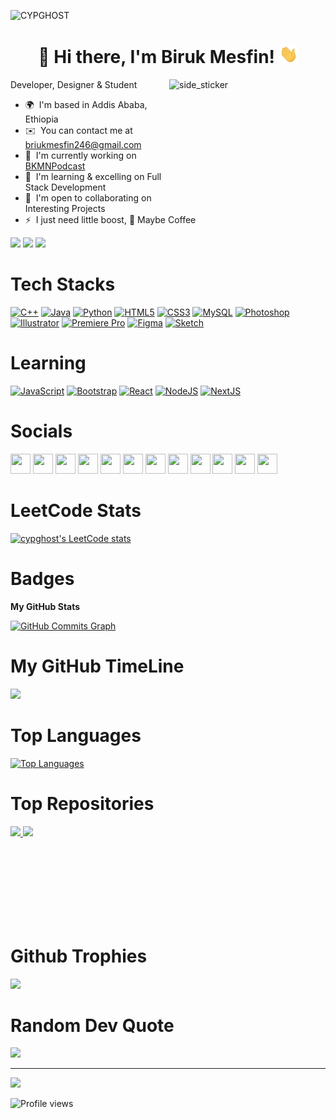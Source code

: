 ![CYPGHOST](https://github.com/cypghost/cypghost/blob/main/THAT%20SOFTWARE%20LIFE%20(1).png)

### <h1 align="center"> 🤖 Hi there, I'm Biruk Mesfin! <img src="https://raw.githubusercontent.com/ABSphreak/ABSphreak/master/gifs/Hi.gif" width="30px"> </h1>

<img align="right" width=250px height=200px alt="side_sticker" src="https://media.giphy.com/media/TEnXkcsHrP4YedChhA/giphy.gif" />

Developer, Designer & Student

*   🌍  I'm based in Addis Ababa, Ethiopia
*   ✉️  You can contact me at [briukmesfin246@gmail.com](mailto:briukmesfin246@gmail.com)
*   🚀  I'm currently working on [BKMNPodcast](http://uplifted-evolution-720474.framer.app)
*   🧠  I'm learning & excelling on Full Stack Development
*   🤝  I'm open to collaborating on Interesting Projects
*   ⚡  I just need little boost, 💫 Maybe Coffee

<a href="https://www.twitter.com/Bi2kmes" target="_blank" rel="noreferrer"><img src="https://img.shields.io/twitter/follow/Bi2kmes?logo=twitter&style=for-the-badge&color=444e59&labelColor=000000"/></a>
<a href="https://www.github.com/cypghost" target="_blank" rel="noreferrer"><img src="https://img.shields.io/github/followers/cypghost?logo=github&style=for-the-badge&color=444e59&labelColor=000000" /></a>
<a href="https://www.twitch.tv/jinxoxoxo" target="_blank" rel="noreferrer"><img src="https://img.shields.io/twitch/status/jinxoxoxo?logo=twitchsx&style=for-the-badge&color=444e59&labelColor=000000&label=TWITCH+STATUS" /></a>

# Tech Stacks 

<p align="left">
<a href="https://docs.microsoft.com/en-us/cpp/?view=msvc-170" target="_blank" rel="noreferrer"><img src="https://raw.githubusercontent.com/danielcranney/readme-generator/main/public/icons/skills/cplusplus-colored.svg" width="36" height="36" alt="C++" /></a>
<a href="https://www.oracle.com/java/" target="_blank" rel="noreferrer"><img src="https://raw.githubusercontent.com/danielcranney/readme-generator/main/public/icons/skills/java-colored.svg" width="36" height="36" alt="Java" /></a>
<a href="https://www.python.org/" target="_blank" rel="noreferrer"><img src="https://raw.githubusercontent.com/danielcranney/readme-generator/main/public/icons/skills/python-colored.svg" width="36" height="36" alt="Python" /></a>
<a href="https://developer.mozilla.org/en-US/docs/Glossary/HTML5" target="_blank" rel="noreferrer"><img src="https://raw.githubusercontent.com/danielcranney/readme-generator/main/public/icons/skills/html5-colored.svg" width="36" height="36" alt="HTML5" /></a>
<a href="https://www.w3.org/TR/CSS/#css" target="_blank" rel="noreferrer"><img src="https://raw.githubusercontent.com/danielcranney/readme-generator/main/public/icons/skills/css3-colored.svg" width="36" height="36" alt="CSS3" /></a>
<a href="https://www.mysql.com/" target="_blank" rel="noreferrer"><img src="https://raw.githubusercontent.com/danielcranney/readme-generator/main/public/icons/skills/mysql-colored.svg" width="36" height="36" alt="MySQL" /></a>
<a href="https://www.adobe.com/uk/products/photoshop.html" target="_blank" rel="noreferrer"><img src="https://raw.githubusercontent.com/danielcranney/readme-generator/main/public/icons/skills/photoshop-colored.svg" width="36" height="36" alt="Photoshop" /></a>
<a href="adobe.com/uk/products/illustrator.html" target="_blank" rel="noreferrer"><img src="https://raw.githubusercontent.com/danielcranney/readme-generator/main/public/icons/skills/illustrator-colored.svg" width="36" height="36" alt="Illustrator" /></a>
<a href="https://www.adobe.com/uk/products/premiere.html" target="_blank" rel="noreferrer"><img src="https://raw.githubusercontent.com/danielcranney/readme-generator/main/public/icons/skills/premierepro-colored.svg" width="36" height="36" alt="Premiere Pro" /></a>
<a href="https://www.figma.com/" target="_blank" rel="noreferrer"><img src="https://raw.githubusercontent.com/danielcranney/readme-generator/main/public/icons/skills/figma-colored.svg" width="36" height="36" alt="Figma" /></a>
<a href="https://www.sketch.com/" target="_blank" rel="noreferrer"><img src="https://raw.githubusercontent.com/danielcranney/readme-generator/main/public/icons/skills/sketch-colored.svg" width="36" height="36" alt="Sketch" /></a>
</p>

# Learning

<p align="left">
<a href="https://developer.mozilla.org/en-US/docs/Web/JavaScript" target="_blank" rel="noreferrer"><img src="https://raw.githubusercontent.com/danielcranney/readme-generator/main/public/icons/skills/javascript-colored.svg" width="36" height="36" alt="JavaScript" /></a>
<a href="https://getbootstrap.com/" target="_blank" rel="noreferrer"><img src="https://raw.githubusercontent.com/danielcranney/readme-generator/main/public/icons/skills/bootstrap-colored.svg" width="36" height="36" alt="Bootstrap" /></a>
<a href="https://reactjs.org/" target="_blank" rel="noreferrer"><img src="https://raw.githubusercontent.com/danielcranney/readme-generator/main/public/icons/skills/react-colored.svg" width="36" height="36" alt="React" /></a>
<a href="https://nodejs.org/en/" target="_blank" rel="noreferrer"><img src="https://raw.githubusercontent.com/danielcranney/readme-generator/main/public/icons/skills/nodejs-colored.svg" width="36" height="36" alt="NodeJS" /></a>
 <a href="https://nextjs.org/" target="_blank" rel="noreferrer"><img src="https://raw.githubusercontent.com/danielcranney/readme-generator/main/public/icons/skills/nextjs-colored.svg" width="36" height="36" alt="NextJS" /></a>
</p>

# Socials
 
<p align="left">
<a href="https://www.github.com/cypghost" target="_blank" rel="noreferrer"><img src="https://raw.githubusercontent.com/danielcranney/readme-generator/main/public/icons/socials/github.svg" width="32" height="32" /></a>
<a href="https://www.stackoverflow.com/users/19643279/ghost" target="_blank" rel="noreferrer"><img src="https://raw.githubusercontent.com/danielcranney/readme-generator/main/public/icons/socials/stackoverflow.svg" width="32" height="32" /></a>
<a href="https://discord.com/users/LEGBM#3452" target="_blank" rel="noreferrer"><img src="https://raw.githubusercontent.com/danielcranney/readme-generator/main/public/icons/socials/discord.svg" width="32" height="32" /></a>
<a href="https://www.codepen.io/cypghost" target="_blank" rel="noreferrer"><img src="https://raw.githubusercontent.com/danielcranney/readme-generator/main/public/icons/socials/codepen.svg" width="32" height="32" /></a>
<a href="https://www.dribbble.com/DESIGOD" target="_blank" rel="noreferrer"><img src="https://raw.githubusercontent.com/danielcranney/readme-generator/main/public/icons/socials/dribbble.svg" width="32" height="32" /></a>
<a href="https://www.facebook.com/biruk.mes.3" target="_blank" rel="noreferrer"><img src="https://raw.githubusercontent.com/danielcranney/readme-generator/main/public/icons/socials/facebook.svg" width="32" height="32" /></a>
<a href="http://www.instagram.com/biruk__m" target="_blank" rel="noreferrer"><img src="https://raw.githubusercontent.com/danielcranney/readme-generator/main/public/icons/socials/instagram.svg" width="32" height="32" /></a>
<a href="http://www.medium.com/@hackghost2468" target="_blank" rel="noreferrer"><img src="https://raw.githubusercontent.com/danielcranney/readme-generator/main/public/icons/socials/medium.svg" width="32" height="32" /></a>
<a href="https://www.linkedin.com/in/biruk-mesfin-b10397219" target="_blank" rel="noreferrer"><img src="https://raw.githubusercontent.com/danielcranney/readme-generator/main/public/icons/socials/linkedin.svg" width="32" height="32" /></a>
<a href="https://www.twitter.com/Bi2kmes" target="_blank" rel="noreferrer"><img src="https://raw.githubusercontent.com/danielcranney/readme-generator/main/public/icons/socials/twitter.svg" width="32" height="32" /></a>
<a href="https://www.youtube.com/c/UCeOyQjuIqU1-ayFd9t0GtUQ" target="_blank" rel="noreferrer"><img src="https://raw.githubusercontent.com/danielcranney/readme-generator/main/public/icons/socials/youtube.svg" width="32" height="32" /></a>
<a href="https://www.twitch.tv/jinxoxoxo" target="_blank" rel="noreferrer"><img src="https://raw.githubusercontent.com/danielcranney/readme-generator/main/public/icons/socials/twitch.svg" width="32" height="32" /></a>
</p>

# LeetCode Stats

[![cypghost's LeetCode stats](https://leetcode-stats-six.vercel.app/?username=cypghost&theme=dark)](https://github.com/KnlnKS/leetcode-stats)

# Badges

<b>My GitHub Stats</b>

<a href="http://www.github.com/cypghost"><img src="https://github-readme-activity-graph.cyclic.app/graph?username=cypghost&bg_color=1c1917&color=ffffff&line=0891b2&point=ffffff&area_color=1c1917&area=true&hide_border=true&custom_title=GitHub%20Commits%20Graph" 
alt="GitHub Commits Graph" /></a>

# My GitHub TimeLine </b>
 
<a href="http://www.github.com/cypghost"><img src="https://github-readme-streak-stats.herokuapp.com/?user=cypghost&stroke=ffffff&background=1c1917&ring=0891b2&fire=0891b2&currStreakNum=ffffff&currStreakLabel=0891b2&sideNums=ffffff&sideLabels=ffffff&dates=ffffff&hide_border=true" /></a>

# Top Languages </b>

 <a href="http://www.github.com/cypghost">
 <img src="https://github-readme-stats.vercel.app/api/top-langs/?username=cypghost&langs_count=10&title_color=ffffff&text_color=ffffff&icon_color=444e59&bg_color=000000&hide_border=true&locale=en&custom_title=Top%20%Languages" alt="Top Languages" />
 </a>
 
# Top Repositories

  <a href="https://github.com/cypghost/cypghost">
    <img src="https://github-readme-stats.vercel.app/api/pin/?username=cypghost&repo=cypghost&title_color=ffffff&text_color=ffffff&icon_color=444e59&bg_color=000000&hide_border=true&locale=en" />
  </a>
  <a href="https://github.com/cypghost/competitive-programming">
 <img src="https://github-readme-stats.vercel.app/api/pin/?username=cypghost&repo=competitive-programming&title_color=ffffff&text_color=ffffff&icon_color=444e59&bg_color=000000&hide_border=true&locale=en" />
  </a>

<br /><br /><br /><br /><br /><br /><br />

#  Github Trophies

![](https://github-profile-trophy.vercel.app/?username=cypghost&theme=onestar&no-frame=true&no-bg=false&margin-w=4)

# Random Dev Quote
![](https://quotes-github-readme.vercel.app/api?type=horizontal&theme=dark)

---
[![](https://visitcount.itsvg.in/api?id=cypghost&icon=0&color=0)](https://visitcount.itsvg.in)

<img src="https://gpvc.arturio.dev/cypghost" alt="Profile views"/>

<!-- Proudly created with GPRM ( https://gprm.itsvg.in ) -->




